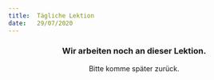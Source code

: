 ```yaml
---
title:  Tägliche Lektion
date:   29/07/2020
---
```


### <center>Wir arbeiten noch an dieser Lektion.</center>
<center>Bitte komme später zurück.</center>